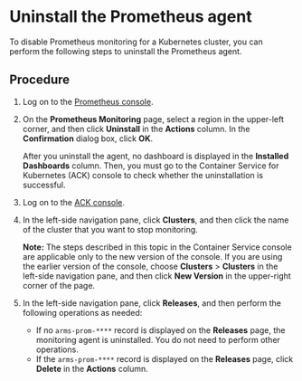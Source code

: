 # Uninstall the Prometheus agent

To disable Prometheus monitoring for a Kubernetes cluster, you can perform the following steps to uninstall the Prometheus agent.

## Procedure

1.  Log on to the [Prometheus console](https://prometheus.console.aliyun.com/#/home).

2.  On the **Prometheus Monitoring** page, select a region in the upper-left corner, and then click **Uninstall** in the **Actions** column. In the **Confirmation** dialog box, click **OK**.

    After you uninstall the agent, no dashboard is displayed in the **Installed Dashboards** column. Then, you must go to the Container Service for Kubernetes \(ACK\) console to check whether the uninstallation is successful.

3.  Log on to the [ACK console](https://cs.console.aliyun.com).

4.  In the left-side navigation pane, click **Clusters**, and then click the name of the cluster that you want to stop monitoring.

    **Note:** The steps described in this topic in the Container Service console are applicable only to the new version of the console. If you are using the earlier version of the console, choose **Clusters** \> **Clusters** in the left-side navigation pane, and then click **New Version** in the upper-right corner of the page.

5.  In the left-side navigation pane, click **Releases**, and then perform the following operations as needed:

    -   If no `arms-prom-****` record is displayed on the **Releases** page, the monitoring agent is uninstalled. You do not need to perform other operations.
    -   If the `arms-prom-****` record is displayed on the **Releases** page, click **Delete** in the **Actions** column.

